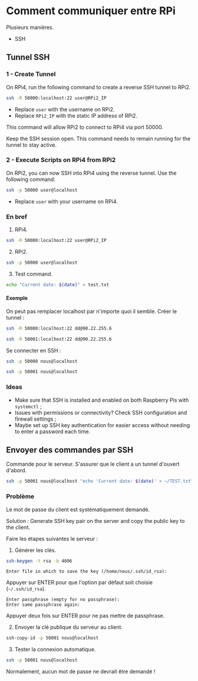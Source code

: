 # Comment communiquer entre RPi 
Plusieurs manières. 
- SSH 

## Tunnel SSH 
### 1 - Create Tunnel 
On RPi4, run the following command to create a reverse SSH tunnel to RPi2. 
```bash
ssh -R 50000:localhost:22 user@RPi2_IP
```
   - Replace `user` with the username on RPi2. 
   - Replace `RPi2_IP` with the static IP address of RPi2. 

This command will allow RPi2 to connect to RPi4 via port 50000. 

Keep the SSH session open. This command needs to remain running for the tunnel to stay active. 

### 2 - Execute Scripts on RPi4 from RPi2
On RPi2, you can now SSH into RPi4 using the reverse tunnel. Use the following command:
```bash
ssh -p 50000 user@localhost
```
   - Replace `user` with your username on RPi4. 

### En bref  
1. RPi4. 
```bash
ssh -R 50000:localhost:22 user@RPi2_IP
```

2. RPi2. 
```bash
ssh -p 50000 user@localhost
```

3. Test command. 
```bash
echo "Current date: $(date)" > test.txt
   ```

#### Exemple 
On peut pas remplacer localhost par n'importe quoi il semble. 
Créer le tunnel : 
```bash
ssh -R 50000:localhost:22 dd@90.22.255.6
```

```bash
ssh -R 50001:localhost:22 dd@90.22.255.6
```

Se connecter en SSH : 
```bash
ssh -p 50000 nous@localhost
```

```bash
ssh -p 50001 nous@localhost
```

### Ideas 
- Make sure that SSH is installed and enabled on both Raspberry Pis with `systemctl` ; 
- Issues with permissions or connectivity? Check SSH configuration and firewall settings ; 
- Maybe set up SSH key authentication for easier access without needing to enter a password each time. 

## Envoyer des commandes par SSH 
Commande pour le serveur. S'assurer que le client a un tunnel d'ouvert d'abord. 
```bash
ssh -p 50001 nous@localhost "echo 'Current date: $(date)' > ~/TEST.txt"
```

### Problème
Le mot de passe du client est systématiquement demandé. 

Solution : Generate SSH key pair on the server and copy the public key to the client. 

Faire les étapes suivantes le serveur : 
1. Générer les clés. 
```bash
ssh-keygen -t rsa -b 4096
```

```
Enter file in which to save the key (/home/nous/.ssh/id_rsa):
```
Appuyer sur ENTER pour que l'option par défaut soit choisie (`~/.ssh/id_rsa`). 
```
Enter passphrase (empty for no passphrase): 
Enter same passphrase again: 
```
Appuyer deux fois sur ENTER pour ne pas mettre de passphrase. 

2. Envoyer la clé publique du serveur au client. 
```bash
ssh-copy-id -p 50001 nous@localhost
```

3. Tester la connexion automatique. 
```bash
ssh -p 50001 nous@localhost
```

Normalement, aucun mot de passe ne devrait être demandé ! 
